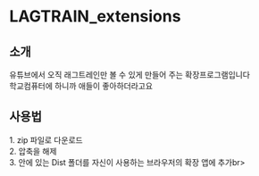 <h1>LAGTRAIN_extensions</h1>
<h2>소개</h2>
유튜브에서 오직 래그트레인만 볼 수 있게 만들어 주는 확장프로그램입니다<br>
학교컴퓨터에 하니까 애들이 좋아하더라고요
<h2>사용법</h2>
1. zip 파일로 다운로드<br>
2. 압축을 해제<br>
3. 안에 있는 Dist 폴더를 자신이 사용하는 브라우저의 확장 앱에 추가br>
